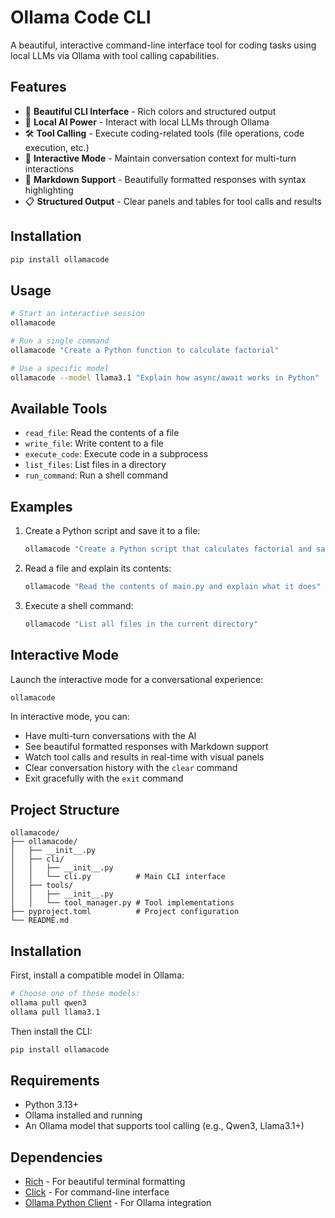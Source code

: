 # Ollama Code CLI

A beautiful, interactive command-line interface tool for coding tasks using local LLMs via Ollama with tool calling capabilities.

## Features

- 🎨 **Beautiful CLI Interface** - Rich colors and structured output
- 🤖 **Local AI Power** - Interact with local LLMs through Ollama
- 🛠️ **Tool Calling** - Execute coding-related tools (file operations, code execution, etc.)
- 💬 **Interactive Mode** - Maintain conversation context for multi-turn interactions
- 📝 **Markdown Support** - Beautifully formatted responses with syntax highlighting
- 📋 **Structured Output** - Clear panels and tables for tool calls and results

## Installation

```bash
pip install ollamacode
```

## Usage

```bash
# Start an interactive session
ollamacode

# Run a single command
ollamacode "Create a Python function to calculate factorial"

# Use a specific model
ollamacode --model llama3.1 "Explain how async/await works in Python"
```

## Available Tools

- `read_file`: Read the contents of a file
- `write_file`: Write content to a file
- `execute_code`: Execute code in a subprocess
- `list_files`: List files in a directory
- `run_command`: Run a shell command

## Examples

1. Create a Python script and save it to a file:
   ```bash
   ollamacode "Create a Python script that calculates factorial and save it to a file named factorial.py"
   ```

2. Read a file and explain its contents:
   ```bash
   ollamacode "Read the contents of main.py and explain what it does"
   ```

3. Execute a shell command:
   ```bash
   ollamacode "List all files in the current directory"
   ```

## Interactive Mode

Launch the interactive mode for a conversational experience:

```bash
ollamacode
```

In interactive mode, you can:
- Have multi-turn conversations with the AI
- See beautiful formatted responses with Markdown support
- Watch tool calls and results in real-time with visual panels
- Clear conversation history with the `clear` command
- Exit gracefully with the `exit` command

## Project Structure

```
ollamacode/
├── ollamacode/
│   ├── __init__.py
│   ├── cli/
│   │   ├── __init__.py
│   │   └── cli.py          # Main CLI interface
│   ├── tools/
│   │   ├── __init__.py
│   │   └── tool_manager.py # Tool implementations
├── pyproject.toml          # Project configuration
└── README.md
```

## Installation

First, install a compatible model in Ollama:
```bash
# Choose one of these models:
ollama pull qwen3
ollama pull llama3.1
```

Then install the CLI:
```bash
pip install ollamacode
```

## Requirements

- Python 3.13+
- Ollama installed and running
- An Ollama model that supports tool calling (e.g., Qwen3, Llama3.1+)

## Dependencies

- [Rich](https://github.com/Textualize/rich) - For beautiful terminal formatting
- [Click](https://click.palletsprojects.com/) - For command-line interface
- [Ollama Python Client](https://github.com/ollama/ollama-python) - For Ollama integration